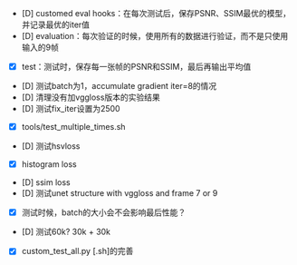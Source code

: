 - [D] customed eval hooks：在每次测试后，保存PSNR、SSIM最优的模型，并记录最优的iter值
- [D] evaluation：每次验证的时候，使用所有的数据进行验证，而不是只使用输入的9帧
- [x] test：测试时，保存每一张帧的PSNR和SSIM，最后再输出平均值
- [D] 测试batch为1，accumulate gradient iter=8的情况
- [D] 清理没有加vggloss版本的实验结果
- [D] 测试fix_iter设置为2500
- [x] tools/test_multiple_times.sh
- [D] 测试hsvloss
- [x] histogram loss
- [D] ssim loss
- [D] 测试unet structure with vggloss and frame 7 or 9
- [x] 测试时候，batch的大小会不会影响最后性能？
- [D] 测试60k? 30k + 30k
- [x] custom_test_all.py [.sh]的完善 